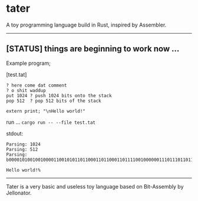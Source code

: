 # tater
A toy programming language build in Rust, inspired by Assembler.

---
[**STATUS**] things are beginning to work now ...
---

Example program;

[test.tat]
```
? here come dat comment
? o shit waddup
put 1024 ? push 1024 bits onto the stack
pop 512  ? pop 512 bits of the stack

extern print; "\nHello world!"
```
run ...
`cargo run -- --file test.tat`

stdout:

```
Parsing: 1024
Parsing: 512
Parsing: b00001010010010000110010101101100011011000110111100100000011101110110111101110010011011000110010000100001

Hello world!%  
```

---

Tater is a very basic and useless toy language based on Bit-Assembly by Jellonator.
